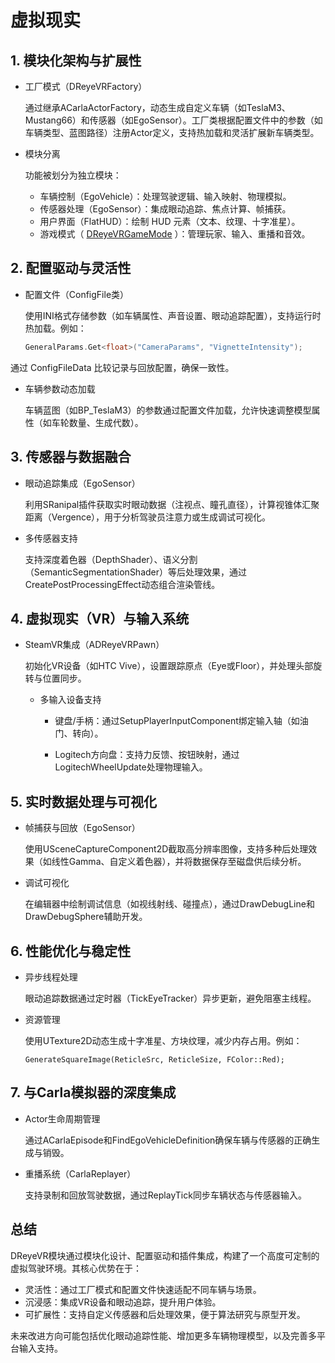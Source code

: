# 虚拟现实

## 1. 模块化架构与扩展性
* 工厂模式（DReyeVRFactory）

    通过继承ACarlaActorFactory，动态生成自定义车辆（如TeslaM3、Mustang66）和传感器（如EgoSensor）。工厂类根据配置文件中的参数（如车辆类型、蓝图路径）注册Actor定义，支持热加载和灵活扩展新车辆类型。

* 模块分离

    功能被划分为独立模块：

    * 车辆控制（EgoVehicle）：处理驾驶逻辑、输入映射、物理模拟。
    * 传感器处理（EgoSensor）：集成眼动追踪、焦点计算、帧捕获。
    * 用户界面（FlatHUD）：绘制 HUD 元素（文本、纹理、十字准星）。
    * 游戏模式（ [DReyeVRGameMode](VR/DReyeVRGameMode.md) ）：管理玩家、输入、重播和音效。

## 2. 配置驱动与灵活性
* 配置文件（ConfigFile类）

    使用INI格式存储参数（如车辆属性、声音设置、眼动追踪配置），支持运行时热加载。例如：
    ```cpp
    GeneralParams.Get<float>("CameraParams", "VignetteIntensity");
    ```
通过 ConfigFileData 比较记录与回放配置，确保一致性。

* 车辆参数动态加载

    车辆蓝图（如BP_TeslaM3）的参数通过配置文件加载，允许快速调整模型属性（如车轮数量、生成代数）。

## 3. 传感器与数据融合
* 眼动追踪集成（EgoSensor）

    利用SRanipal插件获取实时眼动数据（注视点、瞳孔直径），计算视锥体汇聚距离（Vergence），用于分析驾驶员注意力或生成调试可视化。

* 多传感器支持

    支持深度着色器（DepthShader）、语义分割（SemanticSegmentationShader）等后处理效果，通过CreatePostProcessingEffect动态组合渲染管线。


## 4. 虚拟现实（VR）与输入系统
* SteamVR集成（ADReyeVRPawn）

    初始化VR设备（如HTC Vive），设置跟踪原点（Eye或Floor），并处理头部旋转与位置同步。

  * 多输入设备支持

    * 键盘/手柄：通过SetupPlayerInputComponent绑定输入轴（如油门、转向）。

    * Logitech方向盘：支持力反馈、按钮映射，通过LogitechWheelUpdate处理物理输入。


## 5. 实时数据处理与可视化
* 帧捕获与回放（EgoSensor）

    使用USceneCaptureComponent2D截取高分辨率图像，支持多种后处理效果（如线性Gamma、自定义着色器），并将数据保存至磁盘供后续分析。
* 调试可视化

    在编辑器中绘制调试信息（如视线射线、碰撞点），通过DrawDebugLine和DrawDebugSphere辅助开发。

## 6. 性能优化与稳定性
* 异步线程处理

    眼动追踪数据通过定时器（TickEyeTracker）异步更新，避免阻塞主线程。

* 资源管理

    使用UTexture2D动态生成十字准星、方块纹理，减少内存占用。例如：
    ```
    GenerateSquareImage(ReticleSrc, ReticleSize, FColor::Red);
    ```

## 7. 与Carla模拟器的深度集成
* Actor生命周期管理

    通过ACarlaEpisode和FindEgoVehicleDefinition确保车辆与传感器的正确生成与销毁。

* 重播系统（CarlaReplayer）

    支持录制和回放驾驶数据，通过ReplayTick同步车辆状态与传感器输入。

## 总结
DReyeVR模块通过模块化设计、配置驱动和插件集成，构建了一个高度可定制的虚拟驾驶环境。其核心优势在于：

* 灵活性：通过工厂模式和配置文件快速适配不同车辆与场景。
* 沉浸感：集成VR设备和眼动追踪，提升用户体验。
* 可扩展性：支持自定义传感器和后处理效果，便于算法研究与原型开发。

未来改进方向可能包括优化眼动追踪性能、增加更多车辆物理模型，以及完善多平台输入支持。
